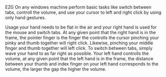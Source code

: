 EZG
On any windows machine perform basic tasks like switch between tabs, controll the volume, and use your cursor to left and right click by using only hand gestures.

Usage
your hand needs to be flat in the air and your right hand is used for the mouse and switch tabs. At any given point that the right hand is in the frame, the pointer finger is the finger the controlls the cursor pinching your pinky and thumb together will right click. Likewise, pinching your middle finger and thumb together will left click. To switch between tabs, simply wave your hand to as far right as possible. Your left hand controlls the volume, at any given point that the left hand is in the frame, the distance between your thumb and index finger on your left hand corresponds to the volume, the larger the gap the higher the volume.
